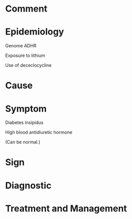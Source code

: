 # Comment

# Epidemiology

Genome ADHR

Exposure to lithium

Use of dececlocycline

# Cause

# Symptom

Diabetes insipidus

High blood antidiuretic hormone

(Can be normal.)

# Sign

# Diagnostic

# Treatment and Management
